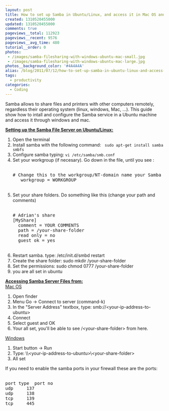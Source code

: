 ```yaml
---
layout: post
title: How to set up Samba in Ubuntu/Linux, and access it in Mac OS and Windows
created: 1310520455000
updated: 1310520455000
comments: true
pageviews__total: 112923
pageviews__recent: 9576
pageviews__avg_time: 480
tutorial__order: 0
photos:
 - /images/samba-filesharing-with-windows-ubuntu-mac-small.jpg
 - /images/samba-filesharing-with-windows-ubuntu-mac-large.jpg
photos__background_color: '#4A4A4A'
alias: /blog/2011/07/12/how-to-set-up-samba-in-ubuntu-linux-and-access-it-in-mac-os-and-windows/
tags:
  - productivity
categories:
  - Coding
---
```

<p>Samba allows to share files and printers with other computers remotely, regardless their operating system (linux, windows, Mac, ...).&nbsp;This guide show how to intall and configure the Samba service in a Ubuntu machine and access it through windows and mac.</p>
<!--More-->
<p><strong><u>Setting up the Samba File Server on Ubuntu/Linux:</u></strong></p>
<ol>
	<li>Open the terminal</li>
	<li>Install samba with the following command: &nbsp; <code>sudo apt-get install samba smbfs</code></li>
	<li>Configure samba typing: <code>vi /etc/samba/smb.conf</code></li>
	<li>Set your workgroup (if necesary). Go down in the file, until you see :
		<div>
			<br>
				<pre># Change this to the workgroup/NT-domain name your Samba server will part of
   workgroup = WORKGROUP</pre>
			<br>
		</div>
	</li>
	<li>Set your share folders. Do something like this (change your path and comments)
		<div>
			<br>
				<pre># Adrian's share
[MyShare]
  comment = YOUR COMMENTS
  path = /your-share-folder
  read only = no
  guest ok = yes
</pre>
			<br>
		</div>
	</li>
	<li>Restart samba. type:&nbsp;/etc/init.d/smbd restart</li>
	<li>Create the share folder: sudo mkdir /your-share-folder</li>
	<li>Set the&nbsp;permissions: sudo chmod 0777 /your-share-folder</li>
	<li>you are all set in ubuntu</li>
</ol>
<div><strong style="margin-top: 0px; margin-right: 0px; margin-bottom: 0px; margin-left: 0px; padding-top: 0px; padding-right: 0px; padding-bottom: 0px; padding-left: 0px; border-top-width: 0px; border-right-width: 0px; border-bottom-width: 0px; border-left-width: 0px; border-style: initial; border-color: initial; vertical-align: baseline; "><u style="margin-top: 0px; margin-right: 0px; margin-bottom: 0px; margin-left: 0px; padding-top: 0px; padding-right: 0px; padding-bottom: 0px; padding-left: 0px; border-top-width: 0px; border-right-width: 0px; border-bottom-width: 0px; border-left-width: 0px; border-style: initial; border-color: initial; vertical-align: baseline; text-decoration: underline; ">Accessing Samba Server Files from:</u></strong></div>
<div><span style="text-decoration: underline;">Mac OS</span></div>
<div>
	<ol>
		<li>Open finder</li>
		<li>Menu Go -&gt; Connect to server (command-k)</li>
		<li>In the "Server Address" textbox, type: smb://&lt;your-ip-address-to-ubuntu&gt;</li>
		<li>Connect</li>
		<li>Select guest and OK</li>
		<li>Your all set, you'll be able to see /&lt;your-share-folder&gt; from here.</li>
	</ol>
	<div><span style="text-decoration: underline;">Windows</span></div>
	<div>
		<ol>
			<li>Start button -&gt; Run</li>
			<li>Type: \\&lt;your-ip-address-to-ubuntu&gt;\&lt;your-share-folder&gt;</li>
			<li>All set</li>
		</ol>
	</div>
</div>
<div>If you need to enable the samba ports in your firewall these are the ports:</div>
<div>
	<br>
		<pre>port type	port no
udp		137
udp		138
tcp		139
tcp		445</pre>
	<br>
</div>
<p>&nbsp;</p>
